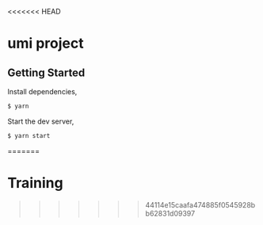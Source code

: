 <<<<<<< HEAD
# umi project

## Getting Started

Install dependencies,

```bash
$ yarn
```

Start the dev server,

```bash
$ yarn start
```
=======
# Training
>>>>>>> 44114e15caafa474885f0545928bb62831d09397
